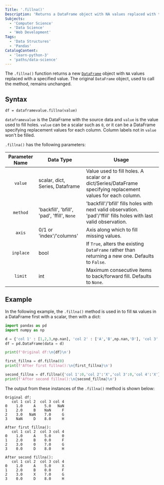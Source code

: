 ```yaml
---
Title: '.fillna()'
Description: 'Returns a DataFrame object with NA values replaced with the specified value.'
Subjects:
  - 'Computer Science'
  - 'Data Science'
  - 'Web Development'
Tags:
  - 'Data Structures'
  - 'Pandas'
CatalogContent:
  - 'learn-python-3'
  - 'paths/data-science'
---
```


The `.fillna()` function returns a new [`DataFrame`](https://www.codecademy.com/resources/docs/pandas/dataframe) object with `NA` values replaced with a specified value. The original `DataFrame` object, used to call the method, remains unchanged.

## Syntax

```pseudo
df = dataframevalue.fillna(value)
```

`dataframevalue` is the DataFrame with the source data and `value` is the value used to fill holes. `value` can be a scalar such as `0`, or it can be a DataFrame specifying replacement values for each column. Column labels not in `value` won't be filled.

`.fillna()` has the following parameters:

| Parameter Name | Data Type                               | Usage                                                                                                              |
| :------------: | --------------------------------------- | ------------------------------------------------------------------------------------------------------------------ |
|    `value`     | scalar, dict, Series, Dataframe         | Value used to fill holes. A scalar or a dict/Series/DataFrame specifying replacement values for each column.       |
|    `method`    | 'backfill', 'bfill', 'pad', 'ffill', `None` | 'backfill'/'bfill' fills holes with next valid observation. 'pad'/'ffill' fills holes with last valid observation. |
|     `axis`     | 0/1 or 'index'/'columns'                | Axis along which to fill missing values.                                                                           |
|   `inplace`    | bool                                    | If `True`, alters the existing `DataFrame` rather than returning a new one. Defaults to `False`.                   |
|    `limit`     | int                                     | Maximum consecutive items to back/forward fill. Defaults to `None`.                                                |

## Example

In the following example, the `.fillna()` method is used in to fill `NA` values in a DataFrame first with a scalar, then with a dict:

```py
import pandas as pd
import numpy as np

d = {'col 1' : [1,2,3,np.nan], 'col 2' : ['A','B',np.nan,'D'], 'col 3' : [5,np.nan,7,8], 'col 4' : [np.nan,'F','G','H']}
df = pd.DataFrame(data = d)

print(f'Original df:\n{df}\n')

first_fillna = df.fillna(0)
print(f'After first fillna():\n{first_fillna}\n')

second_fillna = df.fillna({'col 1':0,'col 2':'X','col 3':0,'col 4':'X'})
print(f'After second fillna():\n{second_fillna}\n')
```

The output from these instances of the `.fillna()` method is shown below:

```shell
Original df:
   col 1 col 2  col 3 col 4
0    1.0     A    5.0   NaN
1    2.0     B    NaN     F
2    3.0   NaN    7.0     G
3    NaN     D    8.0     H

After first fillna():
   col 1 col 2  col 3 col 4
0    1.0     A    5.0     0
1    2.0     B    0.0     F
2    3.0     0    7.0     G
3    0.0     D    8.0     H

After second fillna():
   col 1 col 2  col 3 col 4
0    1.0     A    5.0     X
1    2.0     B    0.0     F
2    3.0     X    7.0     G
3    0.0     D    8.0     H
```
